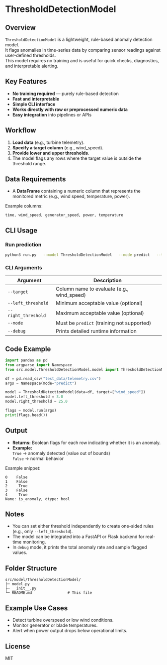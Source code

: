 # ThresholdDetectionModel

## Overview
`ThresholdDetectionModel` is a lightweight, rule-based anomaly detection model.  
It flags anomalies in time-series data by comparing sensor readings against user-defined thresholds.  
This model requires no training and is useful for quick checks, diagnostics, and interpretable alerting.

## Key Features
- **No training required** — purely rule-based detection
- **Fast and interpretable**
- **Simple CLI interface**
- **Works directly with raw or preprocessed numeric data**
- **Easy integration** into pipelines or APIs

## Workflow
1. **Load data** (e.g., turbine telemetry).
2. **Specify a target column** (e.g., wind_speed).
3. **Provide lower and upper thresholds**.
4. The model flags any rows where the target value is outside the threshold range.

## Data Requirements
- A **DataFrame** containing a numeric column that represents the monitored metric (e.g., wind speed, temperature, power).

Example columns:
```
time, wind_speed, generator_speed, power, temperature
```

## CLI Usage

### Run prediction
```bash
python3 run.py   --model ThresholdDetectionModel   --mode predict   --target wind_speed   --left_threshold 3.0   --right_threshold 25.0   --debug
```

### CLI Arguments
| Argument | Description |
|-----------|-------------|
| `--target` | Column name to evaluate (e.g., wind_speed) |
| `--left_threshold` | Minimum acceptable value (optional) |
| `--right_threshold` | Maximum acceptable value (optional) |
| `--mode` | Must be `predict` (training not supported) |
| `--debug` | Prints detailed runtime information |

## Code Example
```python
import pandas as pd
from argparse import Namespace
from src.model.ThresholdDetectionModel.model import ThresholdDetectionModel

df = pd.read_csv("test_data/telemetry.csv")
args = Namespace(mode="predict")

model = ThresholdDetectionModel(data=df, target=["wind_speed"])
model.left_threshold = 3.0
model.right_threshold = 25.0

flags = model.run(args)
print(flags.head())
```

## Output
- **Returns:** Boolean flags for each row indicating whether it is an anomaly.
- **Example:**  
  `True` → anomaly detected (value out of bounds)  
  `False` → normal behavior

Example snippet:
```
0    False
1    False
2     True
3    False
4     True
Name: is_anomaly, dtype: bool
```

## Notes
- You can set either threshold independently to create one-sided rules (e.g., only `--left_threshold`).
- The model can be integrated into a FastAPI or Flask backend for real-time monitoring.
- In `debug` mode, it prints the total anomaly rate and sample flagged values.

## Folder Structure
```
src/model/ThresholdDetectionModel/
├─ model.py
├─ __init__.py
└─ README.md                # This file
```

## Example Use Cases
- Detect turbine overspeed or low wind conditions.
- Monitor generator or blade temperatures.
- Alert when power output drops below operational limits.

## License
MIT
